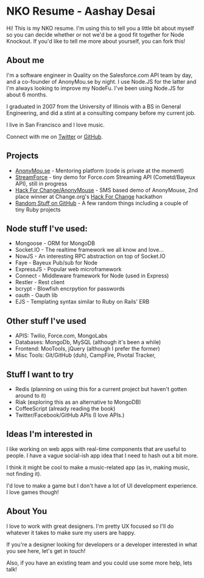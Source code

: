 NKO Resume - Aashay Desai
===========

Hi!  This is my NKO resume.  I'm using this to tell you a little bit about myself so you can decide whether or not we'd be a good fit together for Node Knockout.  If you'd like to tell me more about yourself, you can fork this!

About me 
-------------
I'm a software engineer in Quality on the Salesforce.com API team by day, and a co-founder of AnonyMou.se by night.  I use Node.JS for the latter and I'm always looking to improve my NodeFu.  I've been using Node.JS for about 6 months.

I graduated in 2007 from the University of Illinois with a BS in General Engineering, and did a stint at a consulting company before my current job.

I live in San Francisco and I love music.

Connect with me on [Twitter](http://twitter.com/aashay) or [GitHub](http://github.com/aashay).


Projects
-----------
* [AnonyMou.se](http://anonymou.se) - Mentoring platform (code is private at the moment)
* [StreamForce](https://github.com/AashaySFDC/StreamForce) - tiny demo for Force.com Streaming API (Cometd/Bayeux API), still in progress
* [Hack For Change/AnonyMouse](https://github.com/hackforchange/AnonyMouse) - SMS based demo of AnonyMouse, 2nd place winner at Change.org's [Hack For Change](http://hackforchange.com) hackathon
* [Random Stuff on GitHub](http://github.com/aashay) - A few random things including a couple of tiny Ruby projects

Node stuff I've used: 
------------
* Mongoose - ORM for MongoDB
* Socket.IO -  The realtime framework we all know and love...
* NowJS - An interesting RPC abstraction on top of Socket.IO
* Faye - Bayeux Pub/sub for Node
* ExpressJS - Popular web microframework
* Connect - Middleware framework for Node (used in Express) 
* Restler - Rest client
* bcrypt - Blowfish encrpytion for passwords
* oauth - Oauth lib
* EJS - Templating syntax similar to Ruby on Rails' ERB

Other stuff I've used
-----------------
* APIS: Twilio, Force.com, MongoLabs
* Databases: MongoDb, MySQL (although it's been a while)
* Frontend: MooTools, jQuery (although I prefer the former)
* Misc Tools: Git/GitHub (duh), CampFire, Pivotal Tracker, 
 
Stuff I want to try
-----------
* Redis (planning on using this for a current project but haven't gotten around to it)
* Riak (exploring this as an alternative to MongoDB)
* CoffeeScript (already reading the book)
* Twitter/Facebook/GitHub APIs (I love APIs.)

Ideas I'm interested in
----------
I like working on web apps with real-time components that are useful to people.   I have a vague social-ish app idea that I need to hash out a bit more.

I think it might be cool to make a music-related app (as in, making music, not finding it). 

I'd love to make a game but I don't have a lot of UI development experience.  I love games though!

About You
------------
I love to work with great designers.  I'm pretty UX focused so I'll do whatever it takes to make sure my users are happy.  

If you're a designer looking for developers or a developer interested in what you see here, let's get in touch!

Also, if you have an existing team and you could use some more help, lets talk!
